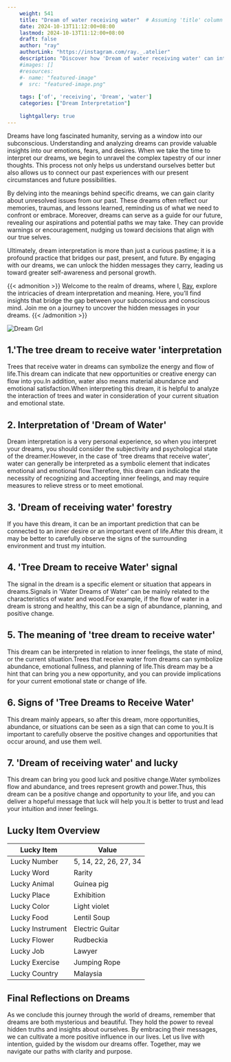 ```yaml
---
    weight: 541
    title: "Dream of water receiving water"  # Assuming 'title' column exists
    date: 2024-10-13T11:12:00+08:00
    lastmod: 2024-10-13T11:12:00+08:00
    draft: false
    author: "ray"
    authorLink: "https://instagram.com/ray._.atelier"
    description: "Discover how 'Dream of water receiving water' can interpret your future and uncover its significant meanings in your life."
    #images: []
    #resources:
    #- name: "featured-image"
    #  src: "featured-image.png"
    
    tags: ['of', 'receiving', 'Dream', 'water']
    categories: ["Dream Interpretation"]
    
    lightgallery: true
---
```

    
Dreams have long fascinated humanity, serving as a window into our subconscious. Understanding and analyzing dreams can provide valuable insights into our emotions, fears, and desires. When we take the time to interpret our dreams, we begin to unravel the complex tapestry of our inner thoughts. This process not only helps us understand ourselves better but also allows us to connect our past experiences with our present circumstances and future possibilities.

By delving into the meanings behind specific dreams, we can gain clarity about unresolved issues from our past. These dreams often reflect our memories, traumas, and lessons learned, reminding us of what we need to confront or embrace. Moreover, dreams can serve as a guide for our future, revealing our aspirations and potential paths we may take. They can provide warnings or encouragement, nudging us toward decisions that align with our true selves.

Ultimately, dream interpretation is more than just a curious pastime; it is a profound practice that bridges our past, present, and future. By engaging with our dreams, we can unlock the hidden messages they carry, leading us toward greater self-awareness and personal growth.

{{< admonition >}}
Welcome to the realm of dreams, where I, [Ray](https://instagram.com/ray._.atelier), explore the intricacies of dream interpretation and meaning. Here, you’ll find insights that bridge the gap between your subconscious and conscious mind. Join me on a journey to uncover the hidden messages in your dreams.
{{< /admonition >}}

![Dream Grl](https://cdn.pixabay.com/photo/2017/11/02/03/35/gothic-2910057_1280.jpg "Dream Grl")

## 1.'The tree dream to receive water 'interpretation
Trees that receive water in dreams can symbolize the energy and flow of life.This dream can indicate that new opportunities or creative energy can flow into you.In addition, water also means material abundance and emotional satisfaction.When interpreting this dream, it is helpful to analyze the interaction of trees and water in consideration of your current situation and emotional state.

## 2. Interpretation of 'Dream of Water'
Dream interpretation is a very personal experience, so when you interpret your dreams, you should consider the subjectivity and psychological state of the dreamer.However, in the case of 'tree dreams that receive water', water can generally be interpreted as a symbolic element that indicates emotional and emotional flow.Therefore, this dream can indicate the necessity of recognizing and accepting inner feelings, and may require measures to relieve stress or to meet emotional.

## 3. 'Dream of receiving water' forestry
If you have this dream, it can be an important prediction that can be connected to an inner desire or an important event of life.After this dream, it may be better to carefully observe the signs of the surrounding environment and trust my intuition.

## 4. 'Tree Dream to receive Water' signal
The signal in the dream is a specific element or situation that appears in dreams.Signals in 'Water Dreams of Water' can be mainly related to the characteristics of water and wood.For example, if the flow of water in a dream is strong and healthy, this can be a sign of abundance, planning, and positive change.

## 5. The meaning of 'tree dream to receive water'
This dream can be interpreted in relation to inner feelings, the state of mind, or the current situation.Trees that receive water from dreams can symbolize abundance, emotional fullness, and planning of life.This dream may be a hint that can bring you a new opportunity, and you can provide implications for your current emotional state or change of life.

## 6. Signs of 'Tree Dreams to Receive Water'
This dream mainly appears, so after this dream, more opportunities, abundance, or situations can be seen as a sign that can come to you.It is important to carefully observe the positive changes and opportunities that occur around, and use them well.

## 7. 'Dream of receiving water' and lucky
This dream can bring you good luck and positive change.Water symbolizes flow and abundance, and trees represent growth and power.Thus, this dream can be a positive change and opportunity to your life, and you can deliver a hopeful message that luck will help you.It is better to trust and lead your intuition and inner feelings.

## Lucky Item Overview
| Lucky Item          | Value              |
|---------------|--------------------|
| Lucky Number        | 5, 14, 22, 26, 27, 34  |
| Lucky Word          | Rarity |
| Lucky Animal        | Guinea pig |
| Lucky Place         | Exhibition     |
| Lucky Color         | Light violet     |
| Lucky Food          | Lentil Soup      |
| Lucky Instrument    | Electric Guitar |
| Lucky Flower        | Rudbeckia    |
| Lucky Job           | Lawyer       |
| Lucky Exercise      | Jumping Rope  |
| Lucky Country       | Malaysia    |


##  Final Reflections on Dreams

As we conclude this journey through the world of dreams, remember that dreams are both mysterious and beautiful. They hold the power to reveal hidden truths and insights about ourselves. By embracing their messages, we can cultivate a more positive influence in our lives. Let us live with intention, guided by the wisdom our dreams offer. Together, may we navigate our paths with clarity and purpose.
